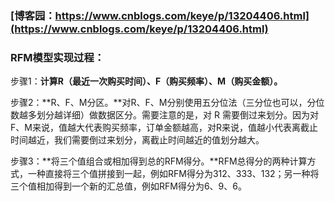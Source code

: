 
### [博客园：https://www.cnblogs.com/keye/p/13204406.html](https://www.cnblogs.com/keye/p/13204406.html)

### RFM模型实现过程：
步骤1：**计算R（最近一次购买时间）、F（购买频率）、M（购买金额）。**  

步骤2：**R、F、M分区。**对R、F、M分别使用五分位法（三分位也可以，分位数越多划分越详细）做数据区分。需要注意的是，对 R 需要倒过来划分。因为对F、M来说，值越大代表购买频率，订单金额越高，对R来说，值越小代表离截止时间越近，我们需要倒过来划分，离截止时间越近的值划分越大。

步骤3：**将三个值组合或相加得到总的RFM得分。**RFM总得分的两种计算方式，一种直接将三个值拼接到一起，例如RFM得分为312、333、132；另一种将三个值相加得到一个新的汇总值，例如RFM得分为6、9、6。
